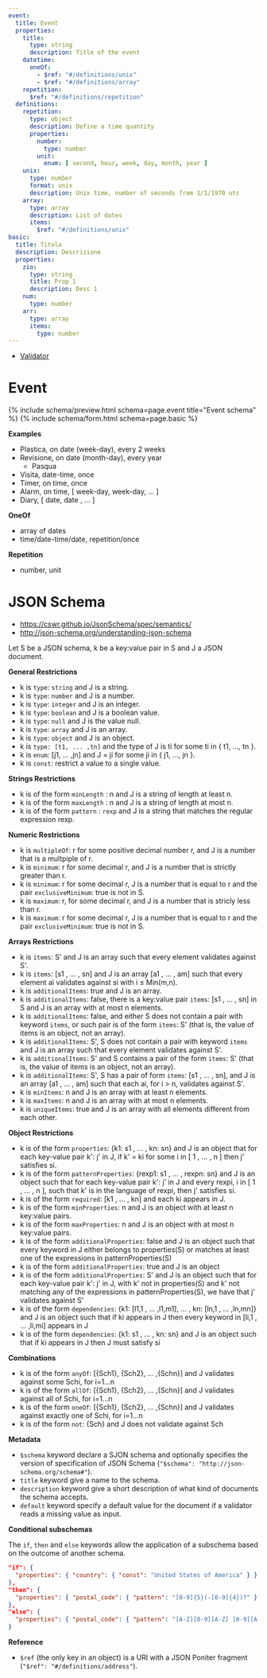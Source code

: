 ```yaml
---
event:
  title: Event
  properties:
    title:
      type: string
      description: Title of the event
    datetime:
      oneOf:
        - $ref: "#/definitions/unix"
        - $ref: "#/definitions/array"
    repetition:
      $ref: "#/definitions/repetition"
  definitions:
    repetition:
      type: object
      description: Define a time quantity
      properties:
        number:
          type: number
        unit:
          enum: [ second, hour, week, day, month, year ]
    unix:
      type: number
      format: unix
      description: Unix time, number of seconds from 1/1/1970 utc
    array:
      type: array
      description: List of dates
      items:
        $ref: "#/definitions/unix"
basic:
  title: Titolo
  description: Descrizione
  properties:
    zio:
      type: string
      title: Prop 1
      description: Desc 1
    num:
      type: number
    arr:
      type: array
      items:
        type: number
---
```


- [Validator](https://json-schema-validator.herokuapp.com/)

# Event

{% include schema/preview.html schema=page.event title="Event schema" %}
{% include schema/form.html schema=page.basic %}

**Examples**

- Plastica, on date (week-day), every 2 weeks
- Revisione, on date (month-day), every year
  - Pasqua
- Visita, date-time, once
- Timer, on time, once
- Alarm, on time, [ week-day, week-day, ... ]
- Diary, [ date, date , ... ]

**OneOf**

- array of dates
- time/date-time/date, repetition/once

**Repetition**

- number, unit

# JSON Schema

- <https://cswr.github.io/JsonSchema/spec/semantics/>
- <http://json-schema.org/understanding-json-schema>

Let S be a JSON schema, k be a key:value pair in S and J a JSON document.

**General Restrictions**

- k is `type`: `string` and J is a string.
- k is `type`: `number` and J is a number.
- k is `type`: `integer` and J is an integer.
- k is `type`: `boolean` and J is a boolean value.
- k is `type`: `null` and J is the value null.
- k is `type`: `array` and J is an array.
- k is `type`: `object` and J is an object.
- k is `type: [t1, ... ,tn]` and the type of J is ti for some ti in { t1, ..., tn }.
- k is `enum`: [j1, ... ,jn] and J = ji for some ji in { j1, ..., jn }.
- k is `const`: restrict a value to a single value.

**Strings Restrictions**

- k is of the form `minLength` : n and J is a string of length at least n.
- k is of the form `maxLength` : n and J is a string of length at most n.
- k is of the form `pattern` : `rexp` and J is a string that matches the regular expression rexp.

**Numeric Restrictions**

- k is `multipleOf`: r for some positive decimal number r, and J is a number that is a multpiple of r.
- k is `minimum`: r for some decimal r, and J is a number that is strictly greater than r.
- k is `minimum`: r for some decimal r, J is a number that is equal to r and the pair `exclusiveMinimum`: true is not in S.
- k is `maximum`: r, for some decimal r, and J is a number that is stricly less than r.
- k is `maximum`: r for some decimal r, J is a number that is equal to r and the pair `exclusiveMinimum`: true is not in S.

**Arrays Restrictions**

- k is `items`: S' and J is an array such that every element validates against S'.
- k is `items`: [s1 , ... , sn] and J is an array [a1 , ... , am] such that every element ai validates against si with i ≤ Min(m,n).
- k is `additionalItems`: true and J is an array.
- k is `additionalItems`: false, there is a key:value pair `items`: [s1 , ... , sn] in S and J is an array with at most n elements.
- k is `additionalItems`: false, and either S does not contain a pair with keyword `items`, or such pair is of the form `items`: S' (that is, the value of items is an object, not an array).
- k is `additionalItems`: S', S does not contain a pair with keyword `items` and J is an array such that every element validates against S'.
- k is `additionalItems`: S' and S contains a pair of the form `items`: S' (that is, the value of items is an object, not an array).
- k is `additionalItems`: S', S has a pair of form `items`: [s1 , ... , sn], and J is an array [a1 , ... , am] such that each ai, for i > n, validates against S'.
- k is `minItems`: n and J is an array with at least n elements.
- k is `maxItems`: n and J is an array with at most n elements.
- k is `uniqueItems`: true and J is an array with all elements different from each other.

**Object Restrictions**

- k is of the form `properties`: {k1: s1 , ... , kn: sn} and J is an object that for each key-value pair k': j' in J, if k' = ki for some i in [ 1 , ... , n ] then j' satisfies si.
- k is of the form `patternProperties`: {rexp1: s1 , ... , rexpn: sn} and J is an object such that for each key-value pair k': j' in J and every rexpi, i in [ 1 , ... , n ], such that k' is in the language of rexpi, then j' satisfies si.
- k is of the form `required`: [k1 , ... , kn] and each ki appears in J.
- k is of the form `minProperties`: n and J is an object with at least n key:value pairs.
- k is of the form `maxProperties`: n and J is an object with at most n key:value pairs.
- k is of the form `additionalProperties`: false and J is an object such that every keyword in J either belongs to properties(S) or matches at least one of the expressions in patternProperties(S)
- k is of the form `additionalProperties`: true and J is an object
- k is of the form `additionalProperties`: S' and J is an object such that for each key-value pair k': j' in J, with k' not in properties(S) and k' not matching any of the expressions in patternProperties(S), we have that j' validates against S'
- k is of the form `dependencies`: {k1: [l1,1 , ... ,l1,m1], ... , kn: [ln,1 , ... ,ln,mn]} and J is an object such that if ki appears in J then every keyword in [li,1 , ... ,li,mi] appears in J
- k is of the form `dependencies`: {k1: s1 , ... , kn: sn} and J is an object such that if ki appears in J then J must satisfy si

**Combinations**

- k is of the form `anyOf`: [{Sch1}, {Sch2}, ... ,{Schn}] and J validates against some Schi, for i=1...n
- k is of the form `allOf`: [{Sch1}, {Sch2}, ... ,{Schn}] and J validates against all of Schi, for i=1...n
- k is of the form `oneOf`: [{Sch1}, {Sch2}, ... ,{Schn}] and J validates against exactly one of Schi, for i=1...n
- k is of the form `not`: {Sch} and J does not validate against Sch

**Metadata**

- `$schema` keyword declare a SJON schema and optionally specifies the version of specification of JSON Schema (`"$schema": "http://json-schema.org/schema#"`).
- `title` keyword give a name to the schema.
- `description` keyword give a short description of what kind of documents the schema accepts.
- `default` keyword specify a default value for the document if a validator reads a missing value as input.

**Conditional subschemas**

The `if`, `then` and `else` keywords allow the application of a subschema based on the outcome of another schema.

```json
"if": {
  "properties": { "country": { "const": "United States of America" } }
},
"then": {
  "properties": { "postal_code": { "pattern": "[0-9]{5}(-[0-9]{4})?" } }
},
"else": {
  "properties": { "postal_code": { "pattern": "[A-Z][0-9][A-Z] [0-9][A-Z][0-9]" } }
}
```

**Reference**

- `$ref` (the only key in an object) is a URI with a JSON Poniter fragment (`"$ref": "#/definitions/address"`).